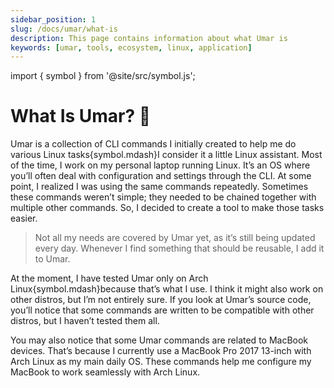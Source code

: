 ```yaml
---
sidebar_position: 1
slug: /docs/umar/what-is
description: This page contains information about what Umar is
keywords: [umar, tools, ecosystem, linux, application]
---
```


import { symbol } from '@site/src/symbol.js';

# What Is Umar? 🤔

Umar is a collection of CLI commands I initially created to help me do various Linux tasks{symbol.mdash}I consider it a little Linux assistant.
Most of the time, I work on my personal laptop running Linux. It’s an OS where you’ll often deal with configuration and settings through the CLI.
At some point, I realized I was using the same commands repeatedly. Sometimes these commands weren’t simple; they needed to be chained together with
multiple other commands. So, I decided to create a tool to make those tasks easier.

> Not all my needs are covered by Umar yet, as it’s still being updated every day. Whenever I find something that should be reusable,
I add it to Umar.

At the moment, I have tested Umar only on Arch Linux{symbol.mdash}because that’s what I use. I think it might also work on other distros,
but I’m not entirely sure. If you look at Umar’s source code, you’ll notice that some commands are written to be compatible with other distros,
but I haven’t tested them all.

You may also notice that some Umar commands are related to MacBook devices. That’s because I currently use a MacBook Pro 2017 13-inch with Arch Linux
as my main daily OS. These commands help me configure my MacBook to work seamlessly with Arch Linux.
